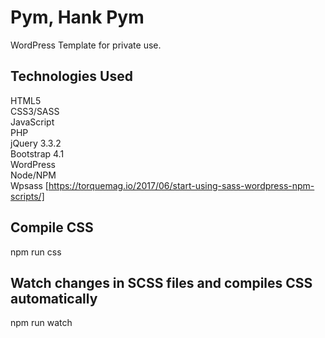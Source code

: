 # Pym, Hank Pym 
WordPress Template for private use. 

## Technologies Used
HTML5 <br>
CSS3/SASS <br>
JavaScript<br>
PHP<br>
jQuery 3.3.2<br>
Bootstrap 4.1<br>
WordPress<br>
Node/NPM <br>
Wpsass [https://torquemag.io/2017/06/start-using-sass-wordpress-npm-scripts/]


## Compile CSS
npm run css

## Watch changes in SCSS files and compiles CSS automatically
npm run watch